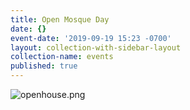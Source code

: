 ```yaml
---
title: Open Mosque Day
date: {}
event-date: '2019-09-19 15:23 -0700'
layout: collection-with-sidebar-layout
collection-name: events
published: true
---
```


![openhouse.png]({{site.baseurl}}/media/openhouse.png)
